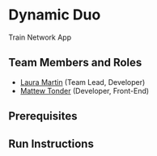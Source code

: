 # Dynamic Duo

Train Network App

## Team Members and Roles

* [Laura Martin](https://github.com/lauuramarttin/CIS350-HW2-Martin.git) (Team Lead, Developer)
* [Mattew Tonder](https://github.com/mattonder/mattonder-CIS350-HW2-Tonder.git) (Developer, Front-End) 

## Prerequisites

## Run Instructions
